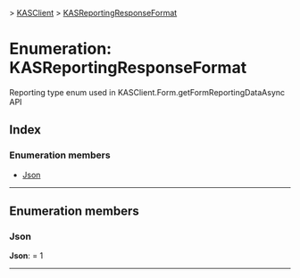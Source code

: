 [](../README.md) > [KASClient](../modules/kasclient.md) > [KASReportingResponseFormat](../enums/kasclient.kasreportingresponseformat.md)

# Enumeration: KASReportingResponseFormat

Reporting type enum used in KASClient.Form.getFormReportingDataAsync API
## Index

### Enumeration members

* [Json](kasclient.kasreportingresponseformat.md#json)

---

## Enumeration members

<a id="json"></a>

###  Json

**Json**:  = 1

___

